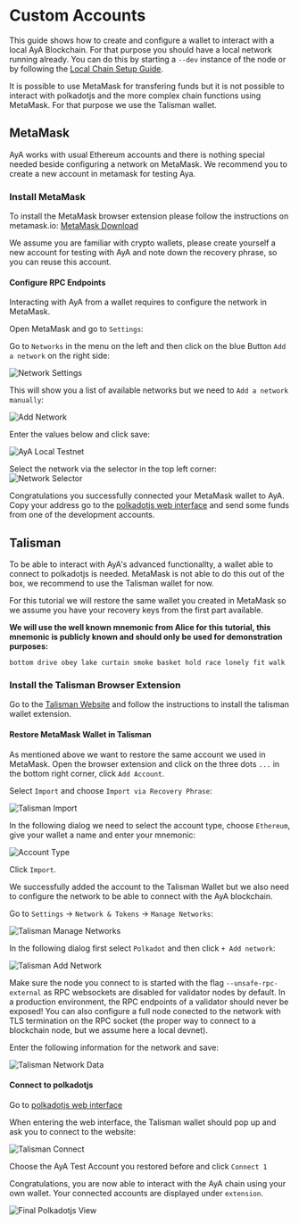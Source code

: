 # Custom Accounts

This guide shows how to create and configure a wallet to interact with a local AyA Blockchain. For that purpose you should have a local network running already. You can do this by starting a `--dev` instance of the node or by following the [Local Chain Setup Guide](/guide_local_chain_setup.md).

It is possible to use MetaMask for transfering funds but it is not possible to interact with polkadotjs and the more complex chain functions using MetaMask. For that purpose we use the Talisman wallet. 

## MetaMask

AyA works with usual Ethereum accounts and there is nothing special needed beside configuring a network on MetaMask. 
We recommend you to create a new account in metamask for testing Aya. 

### Install MetaMask

To install the MetaMask browser extension please follow the instructions on metamask.io:
[MetaMask Download](`https://metamask.io/download/`)

We assume you are familiar with crypto wallets, please create yourself a new account for testing with AyA and note down the recovery phrase, so you can reuse this account. 

#### Configure RPC Endpoints

Interacting with AyA from a wallet requires to configure the network in MetaMask. 

Open MetaMask and go to `Settings`:

Go to `Networks` in the menu on the left and then click on the blue Button `Add a network` on the right side:

![Network Settings](assets/settings.png)

This will show you a list of available networks but we need to `Add a network manually`:

![Add Network](assets/add_network.png)

Enter the values below and click save: 

![AyA Local Testnet](assets/aya_local_testnet.png)

Select the network via the selector in the top left corner: 
![Network Selector](assets/network_selector.png)

Congratulations you successfully connected your MetaMask wallet to AyA. Copy your address go to the [polkadotjs web interface](https://polkadot.js.org/apps/?rpc=ws%3A%2F%2F127.0.0.1%3A9944#/accounts) and send some funds from one of the development accounts. 


## Talisman

To be able to interact with AyA's advanced functionallty, a wallet able to connect to polkadotjs is needed. MetaMask is not able to do this out of the box, we recommend to use the Talisman wallet for now.

For this tutorial we will restore the same wallet you created in MetaMask so we assume you have your recovery keys from the first part available. 

**We will use the well known mnemonic from Alice for this tutorial, this mnemonic is publicly known and should only be used for demonstration purposes:**

```
bottom drive obey lake curtain smoke basket hold race lonely fit walk
```

### Install the Talisman Browser Extension

Go to the [Talisman Website](https://www.talisman.xyz/) and follow the instructions to install the talisman wallet extension.

#### Restore MetaMask Wallet in Talisman 

As mentioned above we want to restore the same account we used in MetaMask. Open the browser extension and click on the three dots `...` in the bottom right corner, click `Add Account`.

Select `Import` and choose `Import via Recovery Phrase`:

![Talisman Import](assets/talisman_import.png)

In the following dialog we need to select the account type, choose `Ethereum`, give your wallet a name and enter your mnemonic: 

![Account Type](assets/account_type.png)

Click `Import`. 

We successfully added the account to the Talisman Wallet but we also need to configure the network to be able to connect with the AyA blockchain. 

Go to `Settings` -> `Network & Tokens` -> `Manage Networks`:

![Talisman Manage Networks](assets/talis_mng_networks.png)

In the following dialog first select `Polkadot` and then click `+ Add network`:

![Talisman Add Network](assets/talis_add_network.png)

Make sure the node you connect to is started with the flag `--unsafe-rpc-external` as RPC websockets are disabled for validator nodes by default. In a production environment, the RPC endpoints of a validator should never be exposed!
You can also configure a full node conected to the network with TLS termination on the RPC socket (the proper way to connect to a blockchain node, but we assume here a local devnet).

Enter the following information for the network and save: 

![Talisman Network Data](assets/talisman_net.png)

#### Connect to polkadotjs

Go to [polkadotjs web interface](https://polkadot.js.org/apps/?rpc=ws%3A%2F%2F127.0.0.1%3A9944#/accounts) 

When entering the web interface, the Talisman wallet should pop up and ask you to connect to the website: 

![Talisman Connect](assets/polkajs_talis_con.png)

Choose the AyA Test Account you restored before and click `Connect 1`

Congratulations, you are now able to interact with the AyA chain using your own wallet. Your connected accounts are displayed under `extension`.

![Final Polkadotjs View](assets/polkajs_fin.png)

